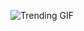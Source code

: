 
<!-- GIF_SECTION -->
![Trending GIF](https://media3.giphy.com/media/v1.Y2lkPThiYjIxNzcyenNqdjc2eGN1YXlkcTltYzVoNGNvaHk3aDV4ZmU0YTBkMGNxZ3dhMiZlcD12MV9naWZzX3NlYXJjaCZjdD1n/zOvBKUUEERdNm/giphy.gif)
<!-- END_GIF_SECTION -->
